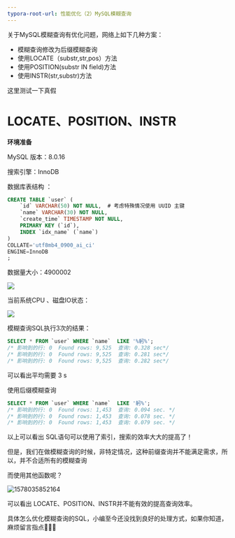```yaml
---
typora-root-url: 性能优化（2）MySQL模糊查询
---
```


关于MySQL模糊查询有优化问题，网络上如下几种方案：

* 模糊查询修改为后缀模糊查询
* 使用LOCATE（substr,str,pos）方法
* 使用POSITION(substr IN field)方法
* 使用INSTR(str,substr)方法

这里测试一下真假 



# LOCATE、POSITION、INSTR

**环境准备**

MySQL 版本：8.0.16

搜索引擎：InnoDB

数据库表结构 ：

```sql
CREATE TABLE `user` (
	`id` VARCHAR(50) NOT NULL,  # 考虑特殊情况使用 UUID 主键
	`name` VARCHAR(30) NOT NULL,
	`create_time` TIMESTAMP NOT NULL,
	PRIMARY KEY (`id`),
	INDEX `idx_name` (`name`)
)
COLLATE='utf8mb4_0900_ai_ci'
ENGINE=InnoDB
;
```

数据量大小：4900002

![](数据量大小.png)

当前系统CPU 、磁盘IO状态：

![](/1578033488870.png)



模糊查询SQL执行3次的结果：

```sql
SELECT * FROM `user` WHERE `name`  LIKE '%躬%';
/* 影响到的行: 0  Found rows: 9,525  查询: 0.328 sec*/
/* 影响到的行: 0  Found rows: 9,525  查询: 0.281 sec*/
/* 影响到的行: 0  Found rows: 9,525  查询: 0.282 sec*/
```

可以看出平均需要 3 s



使用后缀模糊查询

```sql
SELECT * FROM `user` WHERE `name`  LIKE '躬%';
/* 影响到的行: 0  Found rows: 1,453  查询: 0.094 sec. */
/* 影响到的行: 0  Found rows: 1,453  查询: 0.078 sec. */
/* 影响到的行: 0  Found rows: 1,453  查询: 0.079 sec. */
```

以上可以看出 SQL语句可以使用了索引，搜索的效率大大的提高了！

但是，我们在做模糊查询的时候，非特定情况，这种前缀查询并不能满足需求，所以，并不合适所有的模糊查询



而使用其他函数呢？

![1578035852164](1578035852164.png)



可以看出 LOCATE、POSITION、INSTR并不能有效的提高查询效率。



具体怎么优化模糊查询的SQL，小编至今还没找到良好的处理方式，如果你知道，麻烦留言指点:pray::pray::pray: